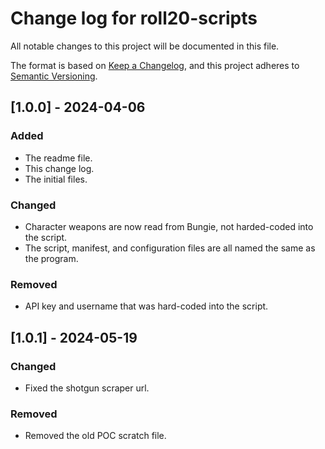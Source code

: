 # Change log for roll20-scripts

All notable changes to this project will be documented in this file.

The format is based on [Keep a Changelog](https://keepachangelog.com/en/1.0.0/), and this project adheres to [Semantic Versioning](https://semver.org/spec/v2.0.0.html).

## [1.0.0] - 2024-04-06
### Added
- The readme file.
- This change log.
- The initial files.

### Changed
- Character weapons are now read from Bungie, not harded-coded into the script.
- The script, manifest, and configuration files are all named the same as the program.

### Removed
- API key and username that was hard-coded into the script.

## [1.0.1] - 2024-05-19
### Changed
- Fixed the shotgun scraper url.

### Removed
- Removed the old POC scratch file.
